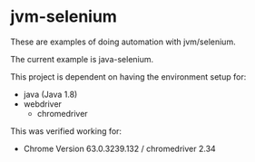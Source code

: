 # jvm-selenium

These are examples of doing automation with jvm/selenium.

The current example is java-selenium.

This project is dependent on having the environment setup for:

* java (Java 1.8)
* webdriver
  * chromedriver

This was verified working for:
* Chrome Version 63.0.3239.132 / chromedriver 2.34
